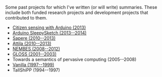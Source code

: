 <!--
.. title: Older projects
.. slug: old-projects
.. date: 2021-05-14 13:45:54 BST
.. tags:
.. category:
.. previewimage:
.. link:
.. description:
.. type: text
-->

Some past projects for which I've written (or will write)
summaries. These include both funded research projects and development
projects that contributed to them.

- [Citizen sensing with Arduino (2013)](/development/citizen-sensing/)
- [Arduino SleepySketch (2013--2014)](/development/sleepysketch/)
- [Sapere (2010--2013)](/research/sapere/)
- [Attila (2010--2013)](/development/attila/)
- [NEMBES (2008--2012)](/research/nembes/)
- [GLOSS (2001--2003)](/research/gloss/)
- Towards a semantics of pervasive computing (2005--2008)
- [Vanilla (1997--1999)](/development/vanilla/)
- TallShiPP (1994--1997)

